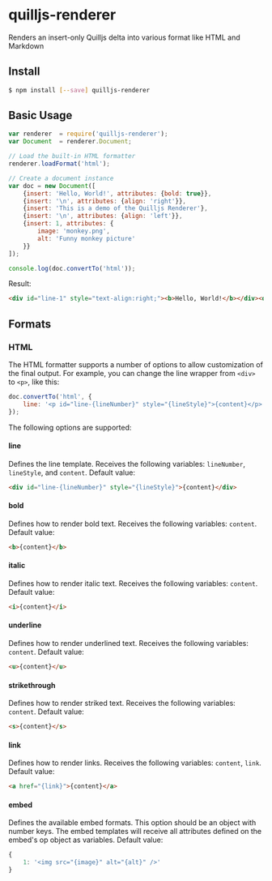 
# quilljs-renderer

Renders an insert-only Quilljs delta into various format like HTML and Markdown

## Install

```bash
$ npm install [--save] quilljs-renderer
```

## Basic Usage

```javascript
var renderer  = require('quilljs-renderer');
var Document  = renderer.Document;

// Load the built-in HTML formatter
renderer.loadFormat('html');

// Create a document instance
var doc = new Document([
    {insert: 'Hello, World!', attributes: {bold: true}},
    {insert: '\n', attributes: {align: 'right'}},
    {insert: 'This is a demo of the Quilljs Renderer'},
    {insert: '\n', attributes: {align: 'left'}},
    {insert: 1, attributes: {
        image: 'monkey.png',
        alt: 'Funny monkey picture'
    }}
]);

console.log(doc.convertTo('html'));
```

Result:

```html
<div id="line-1" style="text-align:right;"><b>Hello, World!</b></div><div id="line-2" style="text-align:left;">This is a demo of the Quilljs Renderer</div><div id="line-3" style=""><img src="monkey.png" alt="Funny monkey picture" /></div>
```

## Formats

### HTML

The HTML formatter supports a number of options to allow customization of the final output. For example, you can change the line wrapper from `<div>` to `<p>`, like this:

```javascript
doc.convertTo('html', {
    line: '<p id="line-{lineNumber}" style="{lineStyle}">{content}</p>'
});
```

The following options are supported:

#### line

Defines the line template. Receives the following variables: `lineNumber`, `lineStyle`, and `content`. Default value:

```html
<div id="line-{lineNumber}" style="{lineStyle}">{content}</div>
```

#### bold

Defines how to render bold text. Receives the following variables: `content`. Default value:

```html
<b>{content}</b>
```

#### italic

Defines how to render italic text. Receives the following variables: `content`. Default value:

```html
<i>{content}</i>
```

#### underline

Defines how to render underlined text. Receives the following variables: `content`. Default value:

```html
<u>{content}</u>
```

#### strikethrough

Defines how to render striked text. Receives the following variables: `content`. Default value:

```html
<s>{content}</s>
```

#### link

Defines how to render links. Receives the following variables: `content`, `link`. Default value:

```html
<a href="{link}">{content}</a>
```

#### embed

Defines the available embed formats. This option should be an object with number keys. The embed templates will receive all attributes defined on the embed's op object as variables. Default value:

```javascript
{
    1: '<img src="{image}" alt="{alt}" />'
}
```